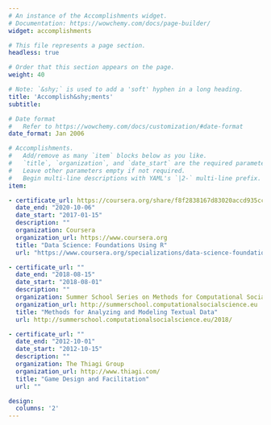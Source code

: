 ```yaml
---
# An instance of the Accomplishments widget.
# Documentation: https://wowchemy.com/docs/page-builder/
widget: accomplishments

# This file represents a page section.
headless: true

# Order that this section appears on the page.
weight: 40

# Note: `&shy;` is used to add a 'soft' hyphen in a long heading.
title: 'Accomplish&shy;ments'
subtitle:

# Date format
#   Refer to https://wowchemy.com/docs/customization/#date-format
date_format: Jan 2006

# Accomplishments.
#   Add/remove as many `item` blocks below as you like.
#   `title`, `organization`, and `date_start` are the required parameters.
#   Leave other parameters empty if not required.
#   Begin multi-line descriptions with YAML's `|2-` multi-line prefix.
item:

- certificate_url: https://coursera.org/share/f8f2838167d83020accd935ccb172444
  date_end: "2020-10-06"
  date_start: "2017-01-15"
  description: ""
  organization: Coursera
  organization_url: https://www.coursera.org
  title: "Data Science: Foundations Using R"
  url: "https://www.coursera.org/specializations/data-science-foundations-r"

- certificate_url: ""
  date_end: "2018-08-15"
  date_start: "2018-08-01"
  description: ""
  organization: Summer School Series on Methods for Computational Social Science
  organization_url: http://summerschool.computationalsocialscience.eu
  title: "Methods for Analyzing and Modeling Textual Data"
  url: http://summerschool.computationalsocialscience.eu/2018/

- certificate_url: ""
  date_end: "2012-10-01"
  date_start: "2012-10-15"
  description: ""
  organization: The Thiagi Group
  organization_url: http://www.thiagi.com/
  title: "Game Design and Facilitation"
  url: ""

design:
  columns: '2' 
---
```

